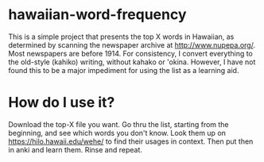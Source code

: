 # hawaiian-word-frequency
This is a simple project that presents the top X words in Hawaiian, as determined by scanning the newspaper archive at http://www.nupepa.org/. Most newspapers are before 1914. For consistency, I convert everything to the old-style (kahiko) writing, without kahako or 'okina. However, I have not found this to be a major impediment for using the list as a learning aid.
# How do I use it?
Download the top-X file you want. Go thru the list, starting from the beginning, and see which words you don't know. Look them up on https://hilo.hawaii.edu/wehe/ to find their usages in context. Then put then in anki and learn them. Rinse and repeat.
